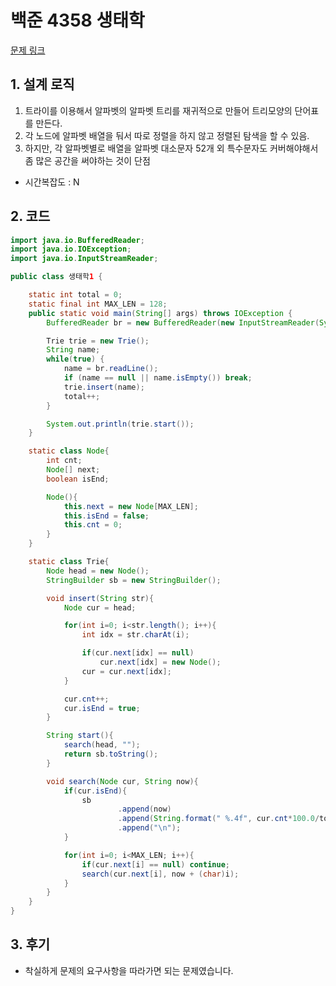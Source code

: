 # 백준 4358 생태학

[문제 링크](https://www.acmicpc.net/problem/4358)

## 1. 설계 로직

1.  트라이를 이용해서 알파벳의 알파벳 트리를 재귀적으로 만들어 트리모양의 단어표를 만든다.
2.  각 노드에 알파벳 배열을 둬서 따로 정렬을 하지 않고 정렬된 탐색을 할 수 있음.
3.  하지만, 각 알파벳별로 배열을 알파벳 대소문자 52개 외 특수문자도 커버해야해서 좀 많은 공간을 써야하는 것이 단점

- 시간복잡도 : N

## 2. 코드

```java
import java.io.BufferedReader;
import java.io.IOException;
import java.io.InputStreamReader;

public class 생태학1 {

    static int total = 0;
    static final int MAX_LEN = 128;
    public static void main(String[] args) throws IOException {
        BufferedReader br = new BufferedReader(new InputStreamReader(System.in));

        Trie trie = new Trie();
        String name;
        while(true) {
            name = br.readLine();
            if (name == null || name.isEmpty()) break;
            trie.insert(name);
            total++;
        }

        System.out.println(trie.start());
    }

    static class Node{
        int cnt;
        Node[] next;
        boolean isEnd;

        Node(){
            this.next = new Node[MAX_LEN];
            this.isEnd = false;
            this.cnt = 0;
        }
    }

    static class Trie{
        Node head = new Node();
        StringBuilder sb = new StringBuilder();

        void insert(String str){
            Node cur = head;

            for(int i=0; i<str.length(); i++){
                int idx = str.charAt(i);

                if(cur.next[idx] == null)
                    cur.next[idx] = new Node();
                cur = cur.next[idx];
            }

            cur.cnt++;
            cur.isEnd = true;
        }

        String start(){
            search(head, "");
            return sb.toString();
        }

        void search(Node cur, String now){
            if(cur.isEnd){
                sb
                        .append(now)
                        .append(String.format(" %.4f", cur.cnt*100.0/total))
                        .append("\n");
            }

            for(int i=0; i<MAX_LEN; i++){
                if(cur.next[i] == null) continue;
                search(cur.next[i], now + (char)i);
            }
        }
    }
}

```

## 3. 후기

- 착실하게 문제의 요구사항을 따라가면 되는 문제였습니다.
